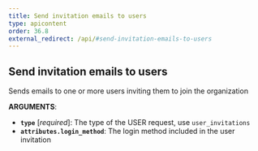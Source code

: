 ```yaml
---
title: Send invitation emails to users
type: apicontent
order: 36.8
external_redirect: /api/#send-invitation-emails-to-users
---
```


## Send invitation emails to users

Sends emails to one or more users inviting them to join the organization

**ARGUMENTS**:

* **`type`** [*required*]: The type of the USER request, use `user_invitations`
* **`attributes.login_method`**: The login method included in the user invitation